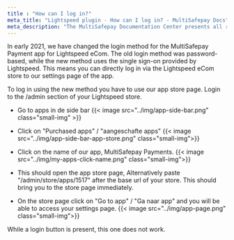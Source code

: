 ```yaml
---
title : "How can I log in?"
meta_title: "Lightspeed plugin - How can I log in? - MultiSafepay Docs"
meta_description: "The MultiSafepay Documentation Center presents all relevant information about our Plugins and API. You can also find support pages for payment methods, tools and general questions as well as the contact details of our Support and Integration Teams."
---
```


In early 2021, we have changed the login method for the MultiSafepay Payment app for Lightspeed eCom. The old login method was password-based, while the new method uses the single sign-on provided by Lightspeed. This means you can directly log in via the Lightspeed eCom store to our settings page of the app.

To log in using the new method you have to use our app store page. Login to the /admin section of your Lightspeed store. 

- Go to apps in de side bar 
{{< image src="../img/app-side-bar.png" class="small-img" >}}

- Click on "Purchased apps" / "aangeschafte apps"
{{< image src="../img/app-side-bar-app-store.png" class="small-img">}}

- Click on the name of our app, MultiSafepay Payments. 
{{< image src="../img/my-apps-click-name.png" class="small-img">}}

- This should open the app store page, Alternatively paste "/admin/store/apps/1517" after the base url of your store. This should bring you to the store page immediately.
- On the store page click on "Go to app" / "Ga naar app" and you will be able to access your settings page.
{{< image src="../img/app-page.png" class="small-img">}}


While a login button is present, this one does not work.
